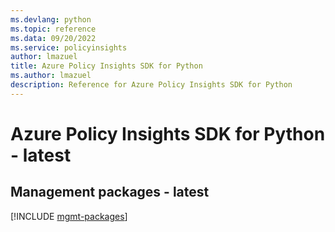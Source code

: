 ```yaml
---
ms.devlang: python
ms.topic: reference
ms.data: 09/20/2022
ms.service: policyinsights
author: lmazuel
title: Azure Policy Insights SDK for Python
ms.author: lmazuel
description: Reference for Azure Policy Insights SDK for Python
---
```

# Azure Policy Insights SDK for Python - latest

## Management packages - latest
[!INCLUDE [mgmt-packages](policy-insights-mgmt-index.md)]
